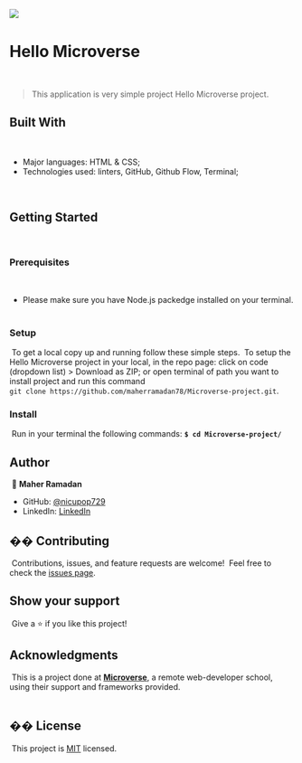 ![](https://img.shields.io/badge/Microverse-blueviolet)
​
# Hello Microverse
​
> This application is very simple project Hello Microverse project.
​
​
## Built With
​
- Major languages:  HTML & CSS;
- Technologies used: linters, GitHub, Github Flow, Terminal;

​
## Getting Started
​
### Prerequisites
​
- Please make sure you have Node.js packedge installed on your terminal.
​
### Setup
​
To get a local copy up and running follow these simple steps.
​
To setup the Hello Microverse project in your local, in the repo page:
click on code (dropdown list) > Download as ZIP;
or open terminal of path you want to install project and run this command <br>
`git clone https://github.com/maherramadan78/Microverse-project.git`.
​
### Install
​
Run in your terminal the following commands:
​
**`$ cd Microverse-project/`**<br>


## Author
​
👤 **Maher Ramadan**
​
- GitHub: [@nicupop729](https://github.com/maherramadan78/)
- LinkedIn: [LinkedIn](https://www.linkedin.com/in/maher-ramadan-655623a4/)
​

## �� Contributing
​
Contributions, issues, and feature requests are welcome!
​
Feel free to check the [issues page](https://github.com/maherramadan78/Microverse-project/issues).
​
## Show your support
​
Give a ⭐️ if you like this project!
​
## Acknowledgments
​
This is a project done at **[Microverse](https://www.microverse.org/)**, a remote web-developer school, using their support and frameworks provided.<br />
​
## �� License
​
This project is [MIT](./MIT.md) licensed.

